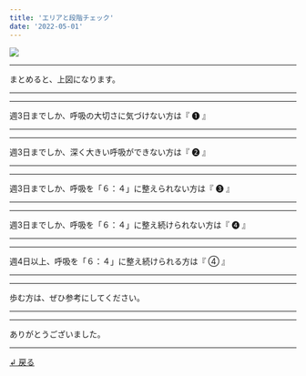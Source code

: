 ```yaml
---
title: 'エリアと段階チェック'
date: '2022-05-01'
---
```

![](/images/0-12344.jpg)
***
まとめると、上図になります。
***
***
週3日までしか、呼吸の大切さに気づけない方は『 ➊ 』
***
***
週3日までしか、深く大きい呼吸ができない方は『 ➋ 』
***
***
週3日までしか、呼吸を「６：４」に整えられない方は『 ➌ 』  
***
***
週3日までしか、呼吸を「６：４」に整え続けられない方は『 ➍ 』  
***
***
週4日以上、呼吸を「６：４」に整え続けられる方は『 ④ 』
***
***
歩む方は、ぜひ参考にしてください。
***
***
ありがとうございました。
***
[ ↲ 戻る ](https://01234567890.thebase.in/about)
